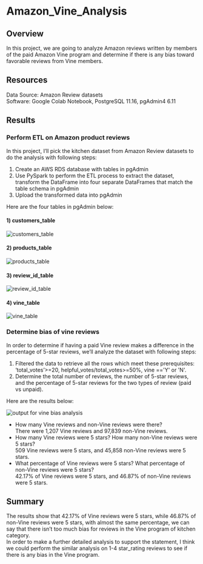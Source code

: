 # Amazon_Vine_Analysis
## Overview
In this project, we are going to analyze Amazon reviews written by members of the paid Amazon Vine program and determine if there is any bias toward favorable reviews from Vine members.

## Resources
Data Source: Amazon Review datasets<br/>
Software: Google Colab Notebook, PostgreSQL 11.16, pgAdmin4 6.11

## Results
### Perform ETL on Amazon product reviews
In this project, I’ll pick the kitchen dataset from Amazon Review datasets to do the analysis with following steps: <br/>
1. Create an AWS RDS database with tables in pgAdmin<br/>
2. Use PySpark to perform the ETL process to extract the dataset, transform the DataFrame into four separate DataFrames that match the table schema in pgAdmin<br/>
3. Upload the transformed data into pgAdmin<br/>

Here are the four tables in pgAdmin below:<br/>
#### 1) customers_table
![customers_table](https://user-images.githubusercontent.com/107179765/192223563-7bac627e-f393-4394-978f-6976654b1c54.png)<br/>
#### 2) products_table
![products_table](https://user-images.githubusercontent.com/107179765/192223611-942578ae-9b59-4349-b3fe-749e7bfcebbb.png)<br/>
#### 3) review_id_table
![review_id_table](https://user-images.githubusercontent.com/107179765/192223635-bd94d619-0ab0-471c-819b-af138660e65d.png)<br/>
#### 4) vine_table
![vine_table](https://user-images.githubusercontent.com/107179765/192223687-5719fbfb-eb40-4692-9def-d388db3b710d.png)

### Determine bias of vine reviews
In order to determine if having a paid Vine review makes a difference in the percentage of 5-star reviews, we’ll analyze the dataset with following steps: <br/>
1. Filtered the data to retrieve all the rows which meet these prerequisites: ‘total_votes’>=20, helpful_votes/total_votes>=50%, vine =='Y' or 'N'.<br/>
2. Determine the total number of reviews, the number of 5-star reviews, and the percentage of 5-star reviews for the two types of review (paid vs unpaid). <br/>

Here are the results below: <br/>

![output for vine bias analysis](https://user-images.githubusercontent.com/107179765/192223829-89dea553-da9e-4706-95df-9e3860478f97.png)<br/>
- How many Vine reviews and non-Vine reviews were there? <br/>
  There were 1,207 Vine reviews and 97,839 non-Vine reviews. <br/>
- How many Vine reviews were 5 stars? How many non-Vine reviews were 5 stars? <br/>
  509 Vine reviews were 5 stars, and 45,858 non-Vine reviews were 5 stars. <br/>
- What percentage of Vine reviews were 5 stars? What percentage of non-Vine reviews were 5 stars? <br/>
  42.17% of Vine reviews were 5 stars, and 46.87% of non-Vine reviews were 5 stars.

## Summary
The results show that 42.17% of Vine reviews were 5 stars, while 46.87% of non-Vine reviews were 5 stars, with almost the same percentage, we can say that there isn’t too much bias for reviews in the Vine program of kitchen category. <br/>
In order to make a further detailed analysis to support the statement, I think we could perform the similar analysis on 1-4 star_rating reviews to see if there is any bias in the Vine program.
